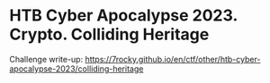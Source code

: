 # HTB Cyber Apocalypse 2023. Crypto. Colliding Heritage

Challenge write-up: https://7rocky.github.io/en/ctf/other/htb-cyber-apocalypse-2023/colliding-heritage
